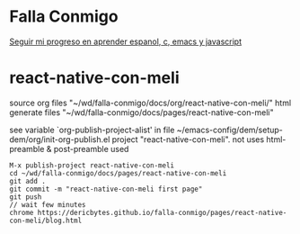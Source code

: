 # Falla Conmigo

[Seguir mi progreso en aprender espanol, c, emacs y javascript](https://dericbytes.github.io/falla-conmigo/index.html)



# react-native-con-meli


source org files
        "~/wd/falla-conmigo/docs/org/react-native-con-meli/"
html generate files
          "~/wd/falla-conmigo/docs/pages/react-native-con-meli"

see variable  `org-publish-project-alist' in file ~/emacs-config/dem/setup-dem/org/init-org-publish.el
      project "react-native-con-meli". not uses html-preamble & post-preamble used
	  
	M-x publish-project react-native-con-meli
	cd ~/wd/falla-conmigo/docs/pages/react-native-con-meli
	git add .
	git commit -m "react-native-con-meli first page"
    git push
	// wait few minutes
	chrome https://dericbytes.github.io/falla-conmigo/pages/react-native-con-meli/blog.html

